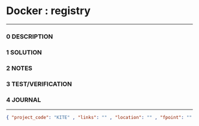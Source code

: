 # Docker : registry

--------------------------------

### 0 DESCRIPTION

### 1 SOLUTION

### 2 NOTES

### 3 TEST/VERIFICATION

### 4 JOURNAL

--------------------------------

```json
{ "project_code": "KITE" , "links": "" , "location": "" , "fpoint": "" }
```
